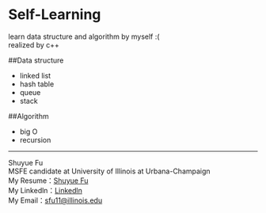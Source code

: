 # Self-Learning 
learn data structure and algorithm by myself :(<br>
realized by c++

##Data structure
- linked list
- hash table
- queue
- stack

##Algorithm
- big O
- recursion



___
> 
Shuyue Fu<br>
MSFE candidate at University of Illinois at Urbana-Champaign<br>
My Resume：[Shuyue Fu](https://github.com/fushuyue/Financial_Computing/raw/master/MyResume/MyResume.pdf)<br>
My Linkedln：[Linkedln](https://www.linkedin.com/in/shuyuefu)<br>
My Email：sfu11@illinois.edu
